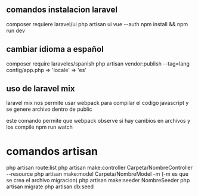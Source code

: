 ## comandos instalacion laravel
composer requiere laravel/ui
php artisan ui vue --auth
npm install && npm run dev

## cambiar idioma a español
composer require laraveles/spanish
php artisan vendor:publish --tag=lang
config/app.php => 'locale' => 'es'

## uso de laravel mix
laravel mix nos permite usar webpack para compilar el codigo javascript y se genere archivo dentro de public

este comando permite que webpack observe si hay cambios en archivos y los compile
npm run watch

# comandos artisan
php artisan route:list
php artisan make:controller Carpeta/NombreController --resource
php artisan make:model Carpeta/NombreModel -m (-m es que se crea el archivo migracion)
php artisan make:seeder NombreSeeder
php artisan migrate 
php artisan db:seed
